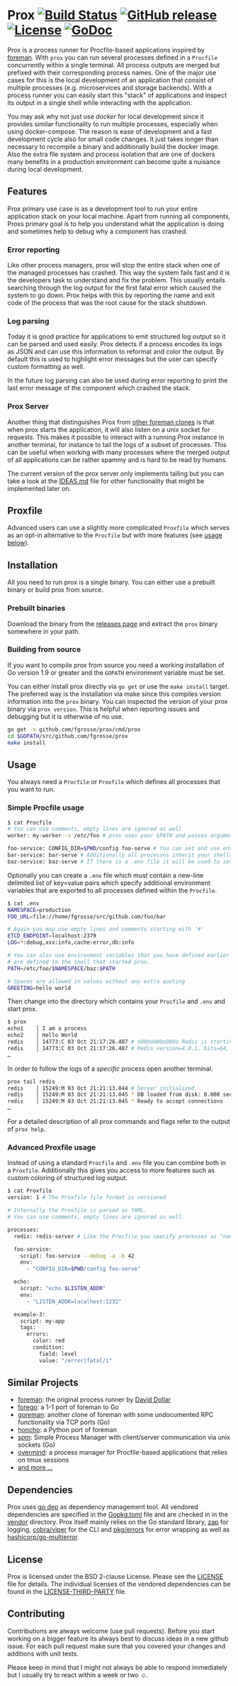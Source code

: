 # Prox [![Build Status](https://travis-ci.org/fgrosse/prox.png)](https://travis-ci.org/fgrosse/prox) [![GitHub release](https://img.shields.io/github/tag/fgrosse/prox.svg?style=flat)](https://github.com/fgrosse/prox/releases)  [![License](https://img.shields.io/github/license/fgrosse/prox.svg)](https://github.com/fgrosse/prox/blob/master/LICENSE) [![GoDoc](https://godoc.org/github.com/fgrosse/prox?status.svg)](https://godoc.org/github.com/fgrosse/prox)

Prox is a process runner for Procfile-based applications inspired by [foreman][foreman].
With `prox` you can run several processes defined in a `Procfile` concurrently
within a single terminal. All process outputs are merged but prefixed with their
corresponding process names. One of the major use cases for this is the local
development of an application that consist of multiple processes (e.g.
microservices and storage backends). With a process runner you can easily start
this "stack" of applications and inspect its output in a single shell while
interacting with the application.

You may ask why not just use *docker* for local development since it provides
similar functionality to run multiple processes, especially when using docker-compose.
The reason is ease of development and a fast development cycle also for small
code changes. It just takes longer than necessary to recompile a binary and
additionally build the docker image. Also the extra file system and process isolation
that are one of dockers many benefits in a production environment can become quite
a nuisance during local development.

## Features

Prox primary use case is as a development tool to run your entire application stack
on your local machine. Apart from running all components, Proxs primary goal is to
help you understand what the application is doing and sometimes help to debug why
a component has crashed.

### Error reporting

Like other process managers, prox will stop the entire stack when one of the
managed processes has crashed. This way the system fails fast and it is the
developers task to understand and fix the problem. This usually entails searching
through the log output for the first fatal error which caused the system to go down.
Prox helps with this by reporting the name and exit code of the process that was
the root cause for the stack shutdown.

### Log parsing

Today it is good practice for applications to emit structured log output so it
can be parsed and used easily. Prox detects if a process encodes its logs as JSON
and can use this information to reformat and color the output. By default this is
used to highlight error messages but the user can specify custom formatting as well.

In the future log parsing can also be used during error reporting to print the
last error message of the component which crashed the stack.

### Prox Server

Another thing that distinguishes Prox from [other foreman clones](#similar-projects)
is that when prox starts the application, it will also listen on a unix socket for
requests. This makes it possible to interact with a running Prox instance in
another terminal, for instance to tail the logs of a subset of processes. This can
be useful when working with many processes where the merged output of all
applications can be rather spammy and is hard to be read by humans.

The current version of the prox server only implements tailing but you can take
a look at the [IDEAS.md](IDEAS.md) file for other functionality that might be
implemented later on.

## Proxfile

Advanced users can use a slightly more complicated `Proxfile` which serves as an
opt-in alternative to the `Procfile` but with more features (see [usage below](#advanced-proxfile-usage)).

## Installation

All you need to run prox is a single binary. You can either use a prebuilt
binary or build prox from source.

### Prebuilt binaries

Download the binary from the [releases page][releases] and extract the `prox` binary
somewhere in your path.

### Building from source

If you want to compile prox from source you need a working installation of Go
version 1.9 or greater and the `GOPATH` environment variable must be set.

You can either install prox directly via `go get` or use the `make install` target.
The preferred way is the installation via make since this compiles version information
into the `prox` binary. You can inspected the version of your prox binary via
`prox version`. This is helpful when reporting issues and debugging but it is
otherwise of no use.

```bash
go get -v github.com/fgrosse/prox/cmd/prox
cd $GOPATH/src/github.com/fgrosse/prox
make install
```

## Usage

You always need a `Procfile` or `Proxfile` which defines all processes that you want to run.

### Simple Procfile usage

```bash
$ cat Procfile
# You can use comments, empty lines are ignored as well
worker: my-worker -v /etc/foo # prox uses your $PATH and passes arguments and flags as expected

foo-service: CONFIG_DIR=$PWD/config foo-serve # You can set and use environment variables per job
bar-service: bar-serve # Additionally all processes inherit your shells environment
baz-service: baz-serve # If there is a .env file it will be used to set variables for all processes
```

Optionally you can create a `.env` file which must contain a new-line delimited
list of key=value pairs which specify additional environment variables that are
exported to all processes defined within the `Procfile`.

```bash
$ cat .env
NAMESPACE=production
FOO_URL=file://home/fgrosse/src/github.com/foo/bar

# Again you may use empty lines and comments starting with '#'
ETCD_ENDPOINT=localhost:2379
LOG=*:debug,xxx:info,cache:error,db:info

# You can also use environment variables that you have defined earlier or that
# are defined in the shell that started prox.
PATH=/etc/foo/$NAMESPACE/baz:$PATH

# Spaces are allowed in values without any extra quoting
GREETING=hello world
```

Then change into the directory which contains your `Procfile` and `.env` and start
prox.

```bash
$ prox
echo1    │ I am a process
echo2    │ Hello World
redis    │ 14773:C 03 Oct 21:17:26.487 # oO0OoO0OoO0Oo Redis is starting oO0OoO0OoO0Oo
redis    │ 14773:C 03 Oct 21:17:26.487 # Redis version=4.0.1, bits=64, commit=00000000, modified=0, pid=14773, just started
…
```

In order to follow the logs of a _specific_ process open another terminal.

```bash
prox tail redis
redis    │ 15249:M 03 Oct 21:21:13.044 # Server initialized
redis    │ 15249:M 03 Oct 21:21:13.045 * DB loaded from disk: 0.000 seconds
redis    │ 15249:M 03 Oct 21:21:13.045 * Ready to accept connections
…
``` 

For a detailed description of all prox commands and flags refer to the output
of `prox help`.

### Advanced Proxfile usage

Instead of using a standard `Procfile` and `.env` file you can combine both in a
`Proxfile`. Additionally this gives you access to more features such as custom
coloring of structured log output.

```bash
$ cat Proxfile
version: 1 # The Proxfile file format is versioned

# Internally the Proxfile is parsed as YAML.
# You can use comments, empty lines are ignored as well.

processes:
  redis: redis-server # Like the Procfile you specify processes as "name: shell script"

  foo-service:
    script: foo-service --debug -a -b 42
    env:
      - "CONFIG_DIR=$PWD/config foo-serve"

  echo:
    script: "echo $LISTEN_ADDR"
    env:
      - "LISTEN_ADDR=localhost:1232"

  example-3:
    script: my-app
    tags:
      errors:
        color: red
        condition:
          field: level
          value: "/error|fatal/i"
```

## Similar Projects

- [foreman][foreman]: the original process runner by [David Dollar][foreman-blog]
- [forego][forego]: a 1-1 port of foreman to Go
- [goreman][goreman]: another clone of foreman with some undocumented RPC functionality via TCP ports (Go)
- [honcho][honcho]: a Python port of foreman
- [spm][spm]: Simple Process Manager with client/server communication via unix sockets (Go)
- [overmind][overmind]: a process manager for Procfile-based applications that relies on tmux sessions
- [and more …][more-similar]

## Dependencies

Prox uses [go dep][go-dep] as dependency management tool. All vendored dependencies
are specified in the [Gopkg.toml](Gopkg.toml) file and are checked in in the [vendor](vendor)
directory. Prox itself mainly relies on the Go standard library, [zap][zap] for logging,
[cobra/viper][cobra] for the CLI and [pkg/errors][pkg-errors] for error wrapping as well
as [hashicorp/go-multierror][multi-errors].

## License

Prox is licensed under the BSD 2-clause License. Please see the [LICENSE](LICENSE)
file for details. The individual licenses of the vendored dependencies can be
found in the [LICENSE-THIRD-PARTY](LICENSE-THIRD-PARTY) file.

## Contributing

Contributions are always welcome (use pull requests). Before you start working on
a bigger feature its always best to discuss ideas in a new github issue. For each
pull request make sure that you covered your changes and additions with unit tests.

Please keep in mind that I might not always be able to respond immediately but I
usually try to react within a week or two ☺.

[foreman]: https://github.com/ddollar/foreman
[forego]: https://github.com/ddollar/forego
[honcho]: https://github.com/nickstenning/honcho
[goreman]: https://github.com/mattn/goreman
[spm]: https://github.com/bytegust/spm
[overmind]: https://github.com/DarthSim/overmind
[releases]: https://github.com/fgrosse/prox/releases
[foreman-blog]: http://blog.daviddollar.org/2011/05/06/introducing-foreman.html
[more-similar]: https://github.com/ddollar/foreman#ports
[go-dep]: https://github.com/golang/dep
[zap]: https://godoc.org/go.uber.org/zap
[cobra]: https://github.com/spf13/cobra
[pkg-errors]: https://github.com/pkg/errors
[multi-errors]: https://github.com/hashicorp/go-multierror
